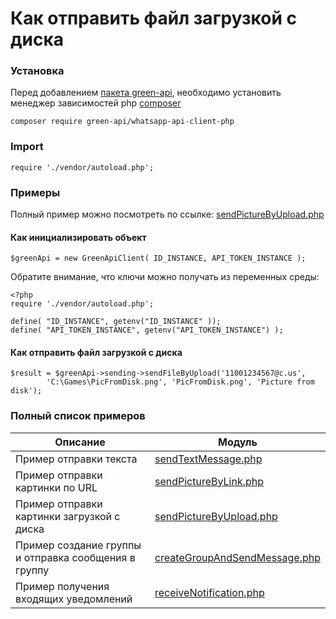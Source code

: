 # Как отправить файл загрузкой с диска
### Установка

Перед добавлением [пакета green-api](https://packagist.org/packages/green-api/whatsapp-api-client-php), необходимо установить менеджер зависимостей php [composer](https://getcomposer.org)

```
composer require green-api/whatsapp-api-client-php
```
### Import 
```
require './vendor/autoload.php';
```
### Примеры
Полный пример можно посмотреть по ссылке: [sendPictureByUpload.php](https://github.com/green-api/whatsapp-api-client-php/blob/master/examples/sendPictureByUpload.php)

#### Как инициализировать объект

```
$greenApi = new GreenApiClient( ID_INSTANCE, API_TOKEN_INSTANCE );
```
Обратите внимание, что ключи можно получать из переменных среды:
```
<?php
require './vendor/autoload.php';

define( "ID_INSTANCE", getenv("ID_INSTANCE" ));
define( "API_TOKEN_INSTANCE", getenv("API_TOKEN_INSTANCE") );
```

#### Как отправить файл загрузкой с диска

```
$result = $greenApi->sending->sendFileByUpload('11001234567@c.us',
        'C:\Games\PicFromDisk.png', 'PicFromDisk.png', 'Picture from disk');
```
### Полный список примеров

| Описание                                             | Модуль                                                                                                                                   |
|------------------------------------------------------|------------------------------------------------------------------------------------------------------------------------------------------|
| Пример отправки текста                               | [sendTextMessage.php](https://github.com/green-api/whatsapp-api-client-php/blob/master/examples/sendTextMessage.php)                     |
| Пример отправки картинки по URL                      | [sendPictureByLink.php](https://github.com/green-api/whatsapp-api-client-php/blob/master/examples/sendPictureByLink.php)                 |
| Пример отправки картинки загрузкой с диска           | [sendPictureByUpload.php](https://github.com/green-api/whatsapp-api-client-php/blob/master/examples/sendPictureByUpload.php)             |
| Пример создание группы и отправка сообщения в группу | [createGroupAndSendMessage.php](https://github.com/green-api/whatsapp-api-client-php/blob/master/examples/createGroupAndSendMessage.php) |
| Пример получения входящих уведомлений                | [receiveNotification.php](https://github.com/green-api/whatsapp-api-client-php/blob/master/examples/receiveNotification.php)             |
